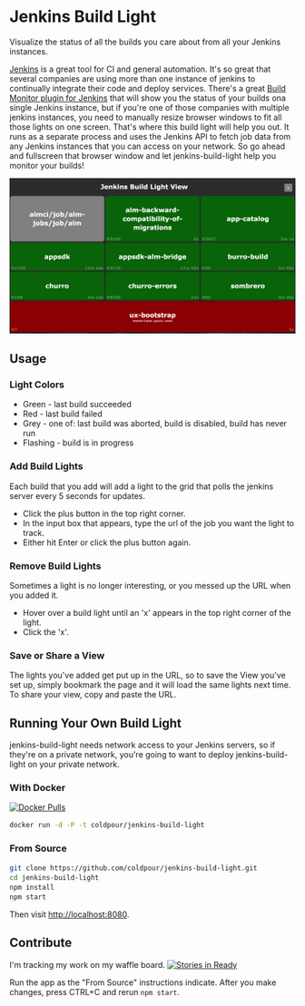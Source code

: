 # Jenkins Build Light

Visualize the status of all the builds you care about from all your Jenkins instances.

[Jenkins](https://jenkins-ci.org/) is a great tool for CI and general automation. It's so great that several companies are using more than one instance of jenkins to continually integrate their code and deploy services. There's a great [Build Monitor plugin for Jenkins](https://wiki.jenkins-ci.org/display/JENKINS/Build+Monitor+Plugin) that will show you the status of your builds ona single Jenkins instance, but if you're one of those companies with multiple jenkins instances, you need to manually resize browser windows to fit all those lights on one screen. That's where this build light will help you out. It runs as a separate process and uses the Jenkins API to fetch job data from any Jenkins instances that you can access on your network. So go ahead and fullscreen that browser window and let jenkins-build-light help you monitor your builds!

![Screenshot](Screenshot.png)

## Usage

### Light Colors

* Green - last build succeeded
* Red - last build failed
* Grey - one of: last build was aborted, build is disabled, build has never run
* Flashing - build is in progress

### Add Build Lights

Each build that you add will add a light to the grid that polls the jenkins server every 5 seconds for updates.

* Click the plus button in the top right corner.
* In the input box that appears, type the url of the job you want the light to track.
* Either hit Enter or click the plus button again.

### Remove Build Lights

Sometimes a light is no longer interesting, or you messed up the URL when you added it.

* Hover over a build light until an 'x' appears in the top right corner of the light.
* Click the 'x'.

### Save or Share a View

The lights you've added get put up in the URL, so to save the View you've set up, simply bookmark the page and it will load the same lights next time. To share your view, copy and paste the URL.

## Running Your Own Build Light

jenkins-build-light needs network access to your Jenkins servers, so if they're on a private network, you're going to want to deploy jenkins-build-light on your private network.

### With Docker

[![Docker Pulls](https://img.shields.io/docker/pulls/coldpour/jenkins-build-light.svg)](https://hub.docker.com/r/coldpour/jenkins-build-light/)

```bash
docker run -d -P -t coldpour/jenkins-build-light
```

### From Source

```bash
git clone https://github.com/coldpour/jenkins-build-light.git
cd jenkins-build-light
npm install
npm start
```

Then visit [http://localhost:8080](http://localhost:8080).

## Contribute

I'm tracking my work on my waffle board. [![Stories in Ready](https://badge.waffle.io/RallySoftware/jenkins-build-light.png?label=ready&title=Ready)](https://waffle.io/RallySoftware/jenkins-build-light)

Run the app as the "From Source" instructions indicate. After you make changes, press CTRL+C and rerun `npm start`.
